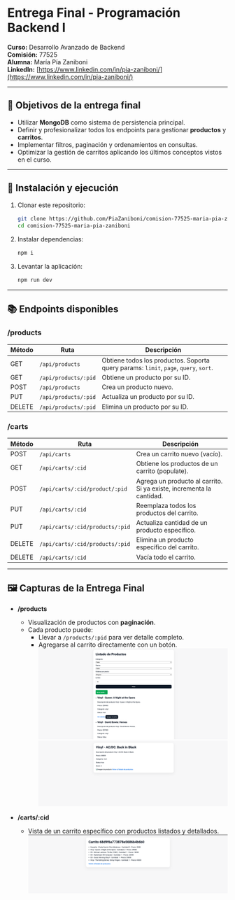 # Entrega Final - Programación Backend I

**Curso:** Desarrollo Avanzado de Backend  
**Comisión:** 77525  
**Alumna:** María Pía Zaniboni  
**LinkedIn:** [https://www.linkedin.com/in/pia-zaniboni/](https://www.linkedin.com/in/pia-zaniboni/)

---

## 🎯 Objetivos de la entrega final

- Utilizar **MongoDB** como sistema de persistencia principal.  
- Definir y profesionalizar todos los endpoints para gestionar **productos** y **carritos**.  
- Implementar filtros, paginación y ordenamientos en consultas.  
- Optimizar la gestión de carritos aplicando los últimos conceptos vistos en el curso.  

---

## 🚀 Instalación y ejecución

1. Clonar este repositorio:
   ```bash
   git clone https://github.com/PiaZaniboni/comision-77525-maria-pia-zaniboni
   cd comision-77525-maria-pia-zaniboni
   ```

2. Instalar dependencias:
   ```bash
   npm i
   ```

3. Levantar la aplicación:
   ```bash
   npm run dev
   ```

---

## 📚 Endpoints disponibles

### **/products**
| Método | Ruta                        | Descripción |
|--------|-----------------------------|-------------|
| GET    | `/api/products`            | Obtiene todos los productos. Soporta query params: `limit`, `page`, `query`, `sort`. |
| GET    | `/api/products/:pid`       | Obtiene un producto por su ID. |
| POST   | `/api/products`            | Crea un producto nuevo. |
| PUT    | `/api/products/:pid`       | Actualiza un producto por su ID. |
| DELETE | `/api/products/:pid`       | Elimina un producto por su ID. |

### **/carts**
| Método | Ruta                                   | Descripción |
|--------|----------------------------------------|-------------|
| POST   | `/api/carts`                          | Crea un carrito nuevo (vacío). |
| GET    | `/api/carts/:cid`                     | Obtiene los productos de un carrito (populate). |
| POST   | `/api/carts/:cid/product/:pid`        | Agrega un producto al carrito. Si ya existe, incrementa la cantidad. |
| PUT    | `/api/carts/:cid`                     | Reemplaza todos los productos del carrito. |
| PUT    | `/api/carts/:cid/products/:pid`       | Actualiza cantidad de un producto específico. |
| DELETE | `/api/carts/:cid/products/:pid`       | Elimina un producto específico del carrito. |
| DELETE | `/api/carts/:cid`                     | Vacía todo el carrito. |

---


## 🖼️ Capturas de la Entrega Final

- **/products**  
  - Visualización de productos con **paginación**.  
  - Cada producto puede:  
    - Llevar a `/products/:pid` para ver detalle completo.  
    - Agregarse al carrito directamente con un botón.  
![Products List](./assets/products.png)
![Products Detail](./assets/product.png)

- **/carts/:cid**  
  - Vista de un carrito específico con productos listados y detallados.  
![Cart Detail](./assets/cart.png)
